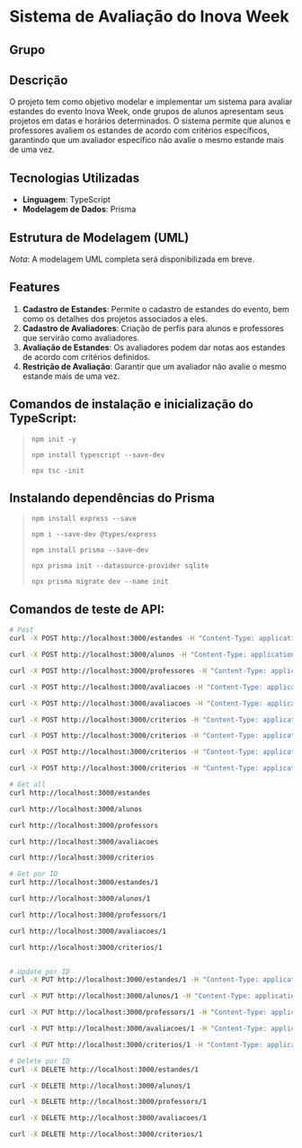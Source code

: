 # Sistema de Avaliação do Inova Week

## Grupo



## Descrição

O projeto tem como objetivo modelar e implementar um sistema para avaliar estandes do evento Inova Week, onde grupos de alunos apresentam seus projetos em datas e horários determinados. O sistema permite que alunos e professores avaliem os estandes de acordo com critérios específicos, garantindo que um avaliador específico não avalie o mesmo estande mais de uma vez.

## Tecnologias Utilizadas

- **Linguagem**: TypeScript
- **Modelagem de Dados**: Prisma

## Estrutura de Modelagem (UML)

*Nota*: A modelagem UML completa será disponibilizada em breve.

## Features

1. **Cadastro de Estandes**: Permite o cadastro de estandes do evento, bem como os detalhes dos projetos associados a eles.
2. **Cadastro de Avaliadores**: Criação de perfis para alunos e professores que servirão como avaliadores.
3. **Avaliação de Estandes**: Os avaliadores podem dar notas aos estandes de acordo com critérios definidos.
4. **Restrição de Avaliação**: Garantir que um avaliador não avalie o mesmo estande mais de uma vez.

## Comandos de instalação e inicialização do TypeScript:

> ```npm init -y```
> 
> ```npm install typescript --save-dev```
> 
> ```npx tsc -init```

## Instalando dependências do Prisma

> ```npm install express --save```
> 
> ```npm i --save-dev @types/express```
> 
> ```npm install prisma --save-dev```
> 
> ```npx prisma init --datasource-provider sqlite```
>
> ```npx prisma migrate dev --name init```


## Comandos de teste de API:

```bash
# Post
curl -X POST http://localhost:3000/estandes -H "Content-Type: application/json" -d '{"nomeGrupo": "Grupo 1"}'

curl -X POST http://localhost:3000/alunos -H "Content-Type: application/json" -d '{"nome": "Maria", "matricula": "2019001111", "curso": "Engenharia de Software", "estandeId": 1}'

curl -X POST http://localhost:3000/professores -H "Content-Type: application/json" -d '{"nome": "João", "matricula": "2019002222", "area": "Ciência da Computação"}'

curl -X POST http://localhost:3000/avaliacoes -H "Content-Type: application/json" -d '{"idAluno": 1, "estandeId": 1}'

curl -X POST http://localhost:3000/avaliacoes -H "Content-Type: application/json" -d '{"idProf": 1, "estandeId": 1}'

curl -X POST http://localhost:3000/criterios -H "Content-Type: application/json" -d '{"nome": "Falatória", "descricao": "Avaliação da falatória do grupo", "nota": 10, "avaliacaoId": 1}'

curl -X POST http://localhost:3000/criterios -H "Content-Type: application/json" -d '{"nome": "Inovação", "descricao": "Avaliação da inovação do grupo", "nota": 10, "avaliacaoId": 1}'

curl -X POST http://localhost:3000/criterios -H "Content-Type: application/json" -d '{"nome": "Falatória", "descricao": "Avaliação da falatória do grupo", "nota": 10, "avaliacaoId": 2}'

curl -X POST http://localhost:3000/criterios -H "Content-Type: application/json" -d '{"nome": "Inovação", "descricao": "Avaliação da inovação do grupo", "nota": 10, "avaliacaoId": 2}'

# Get all
curl http://localhost:3000/estandes

curl http://localhost:3000/alunos

curl http://localhost:3000/professors

curl http://localhost:3000/avaliacoes

curl http://localhost:3000/criterios

# Get por ID
curl http://localhost:3000/estandes/1

curl http://localhost:3000/alunos/1

curl http://localhost:3000/professors/1

curl http://localhost:3000/avaliacoes/1

curl http://localhost:3000/criterios/1


# Update por ID
curl -X PUT http://localhost:3000/estandes/1 -H "Content-Type: application/json" -d '{"nomeGrupo": "GrupoZAO 1"}'

curl -X PUT http://localhost:3000/alunos/1 -H "Content-Type: application/json" -d '{"nome": "MariaZAO", "matricula": "2019001111", "curso": "Engenharia de Software", "estandeId": 1}'

curl -X PUT http://localhost:3000/professors/1 -H "Content-Type: application/json" -d '{"nome": "JoãoZAO", "matricula": "2019002222", "area": "Ciência da Computação"}'

curl -X PUT http://localhost:3000/avaliacoes/1 -H "Content-Type: application/json" -d '{"idAluno": 1, "estandeId": 1}'

curl -X PUT http://localhost:3000/criterios/1 -H "Content-Type: application/json" -d '{"nome": "Falatória", "descricao": "Avaliação da falatória do grupo", "nota": 1, "avaliacaoId": 1}'

# Delete por ID
curl -X DELETE http://localhost:3000/estandes/1

curl -X DELETE http://localhost:3000/alunos/1

curl -X DELETE http://localhost:3000/professors/1

curl -X DELETE http://localhost:3000/avaliacoes/1

curl -X DELETE http://localhost:3000/criterios/1

```
